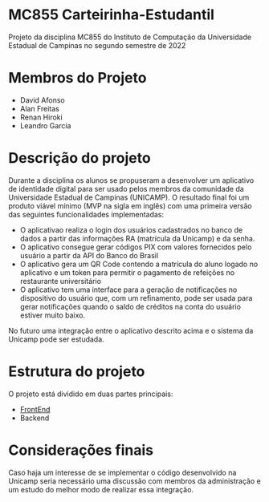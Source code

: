 # MC855 Carteirinha-Estudantil
Projeto da disciplina MC855 do Instituto de Computação da Universidade Estadual de Campinas no segundo semestre de 2022

# Membros do Projeto

- David Afonso 
- Alan Freitas
- Renan Hiroki
- Leandro Garcia

# Descrição do projeto

Durante a disciplina os alunos se propuseram a desenvolver um aplicativo de identidade digital para ser usado pelos membros da comunidade da Universidade Estadual de Campinas (UNICAMP). O resultado final foi um produto viável mínimo (MVP na sigla em inglês) com uma primeira versão das seguintes funcionalidades implementadas:

- O aplicativao realiza o login dos usuários cadastrados no banco de dados a partir das informações RA (matrícula da Unicamp) e da senha.
- O aplicativo consegue gerar códigos PIX com valores fornecidos pelo usuário a partir da API do Banco do Brasil
- O aplicativo gera um QR Code contendo a matrícula do aluno logado no aplicativo e um token para permitir o pagamento de refeições no restaurante universitário
- O aplicativo tem uma interface para a geração de notificações no dispositivo do usuário que, com um refinamento, pode ser usada para gerar notificações quando o saldo de créditos na conta do usuário estiver muito baixo.

No futuro uma integração entre o aplicativo descrito acima e o sistema da Unicamp pode ser estudada.

# Estrutura do projeto

O projeto está dividido em duas partes principais:

- [FrontEnd](https://https://github.com/Necctares/MC855---Carteirinha-Estudantil/main/README.md)
- Backend

# Considerações finais

Caso haja um interesse de se implementar o código desenvolvido na Unicamp seria necessário uma discussão com membros da administração e um estudo do melhor modo de realizar essa integração.
